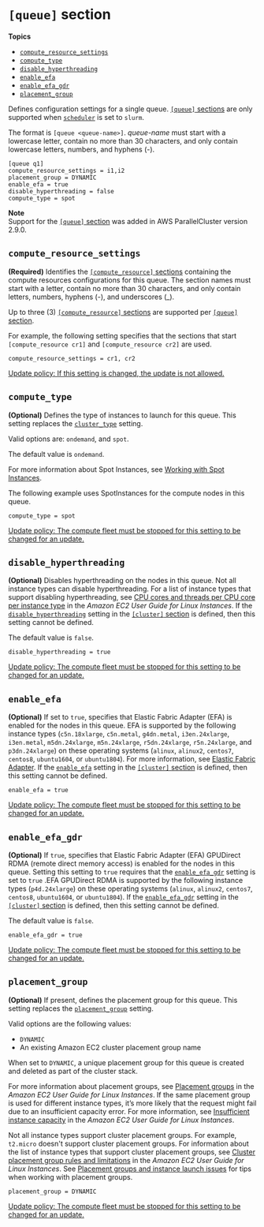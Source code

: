 # `[queue]` section<a name="queue-section"></a>

**Topics**
+ [`compute_resource_settings`](#queue-compute-resource-settings)
+ [`compute_type`](#queue-compute-type)
+ [`disable_hyperthreading`](#queue-disable-hyperthreading)
+ [`enable_efa`](#queue-enable-efa)
+ [`enable_efa_gdr`](#queue-enable-efa-gdr)
+ [`placement_group`](#queue-placement-group)

Defines configuration settings for a single queue\. [`[queue]` sections](#queue-section) are only supported when [`scheduler`](cluster-definition.md#scheduler) is set to `slurm`\.

The format is `[queue <queue-name>]`\. *queue\-name* must start with a lowercase letter, contain no more than 30 characters, and only contain lowercase letters, numbers, and hyphens \(\-\)\.

```
[queue q1]
compute_resource_settings = i1,i2
placement_group = DYNAMIC
enable_efa = true
disable_hyperthreading = false
compute_type = spot
```

**Note**  
Support for the [`[queue]` section](#queue-section) was added in AWS ParallelCluster version 2\.9\.0\.

## `compute_resource_settings`<a name="queue-compute-resource-settings"></a>

**\(Required\)** Identifies the [`[compute_resource]` sections](compute-resource-section.md) containing the compute resources configurations for this queue\. The section names must start with a letter, contain no more than 30 characters, and only contain letters, numbers, hyphens \(\-\), and underscores \(\_\)\.

Up to three \(3\) [`[compute_resource]` sections](compute-resource-section.md) are supported per [`[queue]` section](#queue-section)\.

For example, the following setting specifies that the sections that start `[compute_resource cr1]` and `[compute_resource cr2]` are used\.

```
compute_resource_settings = cr1, cr2
```

[Update policy: If this setting is changed, the update is not allowed.](using-pcluster-update.md#update-policy-fail)

## `compute_type`<a name="queue-compute-type"></a>

**\(Optional\)** Defines the type of instances to launch for this queue\. This setting replaces the [`cluster_type`](cluster-definition.md#cluster-type) setting\.

Valid options are: `ondemand`, and `spot`\.

The default value is `ondemand`\.

For more information about Spot Instances, see [Working with Spot Instances](spot.md)\.

The following example uses SpotInstances for the compute nodes in this queue\.

```
compute_type = spot
```

[Update policy: The compute fleet must be stopped for this setting to be changed for an update.](using-pcluster-update.md#update-policy-compute-fleet)

## `disable_hyperthreading`<a name="queue-disable-hyperthreading"></a>

**\(Optional\)** Disables hyperthreading on the nodes in this queue\. Not all instance types can disable hyperthreading\. For a list of instance types that support disabling hyperthreading, see [CPU cores and threads per CPU core per instance type](https://docs.aws.amazon.com/AWSEC2/latest/UserGuide/instance-optimize-cpu.html#cpu-options-supported-instances-values) in the *Amazon EC2 User Guide for Linux Instances*\. If the [`disable_hyperthreading`](cluster-definition.md#disable-hyperthreading) setting in the [`[cluster]` section](cluster-definition.md) is defined, then this setting cannot be defined\.

The default value is `false`\.

```
disable_hyperthreading = true
```

[Update policy: The compute fleet must be stopped for this setting to be changed for an update.](using-pcluster-update.md#update-policy-compute-fleet)

## `enable_efa`<a name="queue-enable-efa"></a>

**\(Optional\)** If set to `true`, specifies that Elastic Fabric Adapter \(EFA\) is enabled for the nodes in this queue\. EFA is supported by the following instance types \(`c5n.18xlarge`, `c5n.metal`, `g4dn.metal`, `i3en.24xlarge`, `i3en.metal`, `m5dn.24xlarge`, `m5n.24xlarge`, `r5dn.24xlarge`, `r5n.24xlarge`, and `p3dn.24xlarge`\) on these operating systems \(`alinux`, `alinux2`, `centos7`, `centos8`, `ubuntu1604`, or `ubuntu1804`\)\. For more information, see [Elastic Fabric Adapter](efa.md)\. If the [`enable_efa`](cluster-definition.md#enable-efa) setting in the [`[cluster]` section](cluster-definition.md) is defined, then this setting cannot be defined\.

```
enable_efa = true
```

[Update policy: The compute fleet must be stopped for this setting to be changed for an update.](using-pcluster-update.md#update-policy-compute-fleet)

## `enable_efa_gdr`<a name="queue-enable-efa-gdr"></a>

**\(Optional\)** If `true`, specifies that Elastic Fabric Adapter \(EFA\) GPUDirect RDMA \(remote direct memory access\) is enabled for the nodes in this queue\. Setting this setting to `true` requires that the [`enable_efa_gdr`](#queue-enable-efa-gdr) setting is set to `true` \.EFA GPUDirect RDMA is supported by the following instance types \(`p4d.24xlarge`\) on these operating systems \(`alinux`, `alinux2`, `centos7`, `centos8`, `ubuntu1604`, or `ubuntu1804`\)\. If the [`enable_efa_gdr`](cluster-definition.md#enable-efa-gdr) setting in the [`[cluster]` section](cluster-definition.md) is defined, then this setting cannot be defined\.

The default value is `false`\.

```
enable_efa_gdr = true
```

[Update policy: The compute fleet must be stopped for this setting to be changed for an update.](using-pcluster-update.md#update-policy-compute-fleet)

## `placement_group`<a name="queue-placement-group"></a>

**\(Optional\)** If present, defines the placement group for this queue\. This setting replaces the [`placement_group`](cluster-definition.md#placement-group) setting\.

Valid options are the following values:
+ `DYNAMIC`
+ An existing Amazon EC2 cluster placement group name

When set to `DYNAMIC`, a unique placement group for this queue is created and deleted as part of the cluster stack\.

For more information about placement groups, see [Placement groups](https://docs.aws.amazon.com/AWSEC2/latest/UserGuide/placement-groups.html) in the *Amazon EC2 User Guide for Linux Instances*\. If the same placement group is used for different instance types, it’s more likely that the request might fail due to an insufficient capacity error\. For more information, see [Insufficient instance capacity](https://docs.aws.amazon.com/AWSEC2/latest/UserGuide/troubleshooting-launch.html#troubleshooting-launch-capacity) in the *Amazon EC2 User Guide for Linux Instances*\.

Not all instance types support cluster placement groups\. For example, `t2.micro` doesn't support cluster placement groups\. For information about the list of instance types that support cluster placement groups, see [Cluster placement group rules and limitations](https://docs.aws.amazon.com/AWSEC2/latest/UserGuide/placement-groups.html#placement-groups-limitations-cluster) in the *Amazon EC2 User Guide for Linux Instances*\. See [Placement groups and instance launch issues](troubleshooting.md#placement-groups-and-instance-launch-issues) for tips when working with placement groups\.

```
placement_group = DYNAMIC
```

[Update policy: The compute fleet must be stopped for this setting to be changed for an update.](using-pcluster-update.md#update-policy-compute-fleet)
